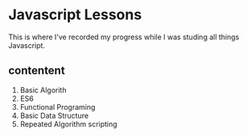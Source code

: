 # Javascript Lessons

This is where I've recorded my progress while I was studing all things Javascript.

## contentent

1. Basic Algorith
2. ES6
3. Functional Programing
4. Basic Data Structure
5. Repeated Algorithm scripting
